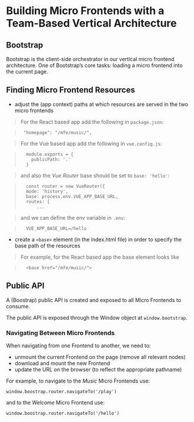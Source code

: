 # Building Micro Frontends with a Team-Based Vertical Architecture

## Bootstrap
Bootstrap is the client-side orchestrator in our vertical micro frontend architecture. 
One of Bootstrap’s core tasks: loading a micro frontend into the current page.

## Finding Micro Frontend Resources
* adjust the (app context) paths at which resources are served in the two micro frontends

> For the React based app add the following in `package.json`:

>      "homepage": "/mfe/music/",


> For the Vue based app add the following in `vue.config.js`:

>       module.exports = {
>         publicPath: '.'
>       }

> and also the *Vue Router* base should be set to `base: 'hello'`:

>       const router = new VueRouter({
>       mode: 'history',
>       base: process.env.VUE_APP_BASE_URL,
>       routes: [
>           ...

> and we can define the env variable in `.env`:

>       VUE_APP_BASE_URL=/hello


* create a `<base>` element (in the index.html file) in order to specify the base path of the resources

> For example, for the React based app the base element looks like

>       <base href="/mfe/music/">

## Public API
A (Boostrap) public API is created and exposed to all Micro Frontends to consume.

The public API is exposed through the Window object at `window.bootstrap`.

### Navigating Between Micro Frontends
When navigating from one Frontend to another, we need to:

* unmount the current Frontend on the page (remove all relevant nodes)
* download and mount the new Frontend
* update the URL on the browser (to reflect the appropriate pathname)

For example, to navigate to the *Music* Micro Frontends use:

    window.boostrap.router.navigateTo('/play')

and to the *Welcome* Micro Frontend use:

    window.boostrap.router.navigateTo('/hello')
